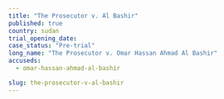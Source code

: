 ```yaml
---
title: "The Prosecutor v. Al Bashir"
published: true
country: sudan
trial_opening_date:
case_status: "Pre-trial"
long_name: "The Prosecutor v. Omar Hassan Ahmad Al Bashir"
accuseds:
  - omar-hassan-ahmad-al-bashir

slug: the-prosecutor-v-al-bashir
---
```


